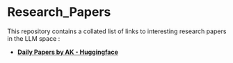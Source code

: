 # Research_Papers
This repository contains a collated list of links to interesting research papers in the LLM space : <br/>

- <a href='https://huggingface.co/papers'>**Daily Papers by AK - Huggingface**</a>

